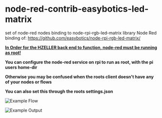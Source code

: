 # node-red-contrib-easybotics-led-matrix
set of node-red nodes binding to node-rpi-rgb-led-matrix library
Node Red binding of: https://github.com/easybotics/node-rpi-rgb-led-matrix/

[**In Order for the HZELLER back end to function, node-red must be running as root!**](https://t3alliance.org/node-red-root/)


**You can configure the node-red service on rpi to run as root, with the pi users home-dir**

**Otherwise you may be confused when the roots client doesn't have any of your nodes or flows** 

**You can also set this through the roots settings.json** 



![Example Flow](https://github.com/easybotics/node-red-contrib-led-matrix/raw/master/img/flow.png)

![Example Output](https://github.com/easybotics/node-red-contrib-led-matrix/raw/master/img/matrix.gif)
